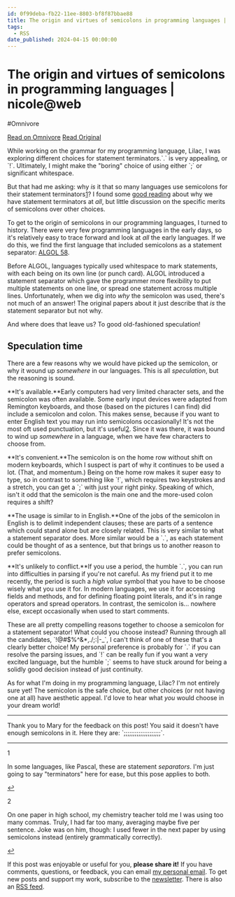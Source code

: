 ```yaml
---
id: 0f99deba-fb22-11ee-8803-bf8f87bbae88
title: The origin and virtues of semicolons in programming languages | nicole@web
tags:
  - RSS
date_published: 2024-04-15 00:00:00
---
```


# The origin and virtues of semicolons in programming languages | nicole@web
#Omnivore

[Read on Omnivore](https://omnivore.app/me/the-origin-and-virtues-of-semicolons-in-programming-languages-ni-18ee1b06fd4)
[Read Original](https://ntietz.com/blog/researching-why-we-use-semicolons-as-statement-terminators/)



While working on the grammar for my programming language, Lilac, I was exploring different choices for statement terminators.&#x60;.&#x60; is very appealing, or &#x60;!&#x60;. Ultimately, I might make the &quot;boring&quot; choice of using either &#x60;;&#x60; or significant whitespace.

But that had me asking: why _is_ it that so many languages use semicolons for their statement terminators[1](#or-sep)? I found some [good reading](https:&#x2F;&#x2F;www.werkema.com&#x2F;2022&#x2F;02&#x2F;10&#x2F;we-dont-talk-about-semicolons&#x2F;) about why we have statement terminators at _all_, but little discussion on the specific merits of semicolons over other choices.

To get to the origin of semicolons in our programming languages, I turned to history. There were very few programming languages in the early days, so it&#39;s relatively easy to trace forward and look at _all_ the early languages. If we do this, we find the first language that included semicolons as a statement separator: [ALGOL 58](https:&#x2F;&#x2F;en.wikipedia.org&#x2F;wiki&#x2F;ALGOL%5F58).

Before ALGOL, languages typically used whitespace to mark statements, with each being on its own line (or punch card). ALGOL introduced a statement separator which gave the programmer more flexibility to put multiple statements on one line, or spread one statement across multiple lines. Unfortunately, when we dig into _why_ the semicolon was used, there&#39;s not much of an answer! The original papers about it just describe that _is_ the statement separator but not why.

And where does that leave us? To good old-fashioned speculation!

## Speculation time

There are a few reasons why we would have picked up the semicolon, or why it wound up _somewhere_ in our languages. This is all _speculation_, but the reasoning is sound.

**It&#39;s available.**Early computers had very limited character sets, and the semicolon was often available. Some early input devices were adapted from Remington keyboards, and those (based on the pictures I can find) did include a semicolon and colon. This makes sense, because if you want to enter English text you may run into semicolons occasionally! It&#39;s not the most oft used punctuation, but it&#39;s useful[2](#chemistry). Since it was there, it was bound to wind up _somewhere_ in a language, when we have few characters to choose from.

**It&#39;s convenient.**The semicolon is on the home row without shift on modern keyboards, which I suspect is part of why it continues to be used a lot. (That, and momentum.) Being on the home row makes it super easy to type, so in contrast to something like &#x60;!&#x60;, which requires two keystrokes and a stretch, you can get a &#x60;;&#x60; with just your right pinky. Speaking of which, isn&#39;t it odd that the semicolon is the main one and the more-used colon requires a shift?

**The usage is similar to in English.**One of the jobs of the semicolon in English is to delimit independent clauses; these are parts of a sentence which could stand alone but are closely related. This is very similar to what a statement separator does. More similar would be a &#x60;.&#x60;, as each statement could be thought of as a sentence, but that brings us to another reason to prefer semicolons.

**It&#39;s unlikely to conflict.**If you use a period, the humble &#x60;.&#x60;, you can run into difficulties in parsing if you&#39;re not careful. As my friend put it to me recently, the period is such a _high value_ symbol that you have to be choose wisely what you use it for. In modern languages, we use it for accessing fields and methods, and for defining floating point literals, and it&#39;s in range operators and spread operators. In contrast, the semicolon is... nowhere else, except occasionally when used to start comments.

These are all pretty compelling reasons together to choose a semicolon for a statement separator! What could you choose instead? Running through all the candidates, &#x60;!@#$%^&amp;*,.&#x2F;;:|-_&#x60;, I can&#39;t think of one of these that&#39;s a clearly better choice! My personal preference is probably for &#x60;.&#x60; if you can resolve the parsing issues, and &#x60;!&#x60; can be really fun if you want a very excited language, but the humble &#x60;;&#x60; seems to have stuck around for being a solidly good decision instead of just continuity.

As for what I&#39;m doing in my programming language, Lilac? I&#39;m not entirely sure yet! The semicolon is the safe choice, but other choices (or not having one at all) have aesthetic appeal. I&#39;d love to hear what _you_ would choose in your dream world!

---

Thank you to Mary for the feedback on this post! You said it doesn&#39;t have enough semicolons in it. Here they are: &#x60;;;;;;;;;;;;;;;;;;;;;&#x60;.

---

1

In some languages, like Pascal, these are statement _separators_. I&#39;m just going to say &quot;terminators&quot; here for ease, but this pose applies to both.

[↩](#or-sep%5Fref)

2

On one paper in high school, my chemistry teacher told me I was using too many commas. Truly, I had far too many, averaging maybe five per sentence. Joke was on him, though: I used fewer in the next paper by using semicolons instead (entirely grammatically correctly).

[↩](#chemistry%5Fref)

 If this post was enjoyable or useful for you, **please share it!** If you have comments, questions, or feedback, you can email [my personal email](mailto:me@ntietz.com). To get new posts and support my work, subscribe to the [newsletter](https:&#x2F;&#x2F;ntietz.com&#x2F;newsletter&#x2F;). There is also an [RSS feed](https:&#x2F;&#x2F;ntietz.com&#x2F;atom.xml).